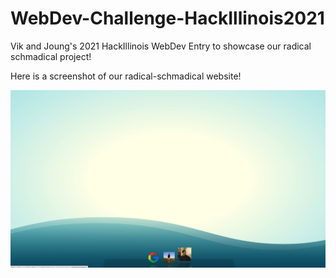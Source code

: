 # WebDev-Challenge-HackIllinois2021
Vik and Joung's 2021 HackIllinois WebDev Entry to showcase our radical schmadical project!

Here is a screenshot of our radical-schmadical website!

![alt text](https://raw.githubusercontent.com/vikramr2/WebDev-Challenge-HackIllinois2021/main/490E997C-530D-4FFD-BC54-C80AF0A2AD73.jpeg)

